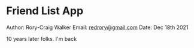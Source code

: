 # Friend List App

Author: Rory-Craig Walker
Email: redrory@gmail.com
Date: Dec 18th 2021


10 years later folks. I'm back